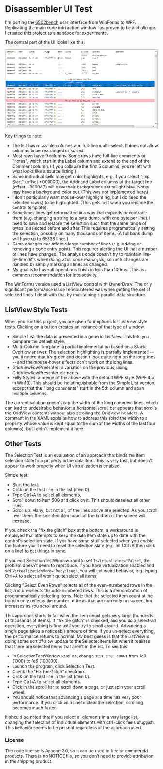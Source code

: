 # Disassembler UI Test #

I'm porting the [6502bench](https://github.com/fadden/6502bench) user
interface from WinForms to WPF.  Replicating the main code interaction
window has proven to be a challenge.  I created this project as a
sandbox for experiments.

The central part of the UI looks like this:

![WinForms Sample](wf-sample.png)

Key things to note:

 * The list has resizable columns and full-line multi-select.  It does
   not allow columns to be rearranged or sorted.
 * Most rows have 9 columns.  Some rows have full-line comments or "notes",
   which start in the Label column and extend to the end of the Comment
   column.  (If you collapse the first 5 columns, you're left with what
   looks like a source listing.)
 * Some individual cells may get color highlights, e.g. if you select
   "jmp Start" (offset +000000), the Addr and Label columns at the target
   line (offset +000047) will have their backgrounds set to light blue.
   Notes may have a background color set.  (This was not implemented here.)
 * I don't particularly want mouse-over highlighting, but I do need the
   selected row(s) to be highlighted.  (This gets lost when you replace the
   control template).
 * Sometimes lines get reformatted in a way that expands or contracts them
   (e.g. changing a string to a byte dump, with one byte per line).  I need
   to save and restore the selection such that the same range of bytes is
   selected before and after.  This requires programatically setting the
   selection, possibly on many thousands of items.  (A full bank dump will
   have up to 65536 lines.)
 * Some changes can affect a large number of lines (e.g. adding or removing
   a code entry point).  This requires alerting the UI that a number of
   lines have changed.  The analysis code doesn't try to maintain
   line-by-line diffs when doing a full code reanalysis, so such changes
   are handled by simply marking all lines as changed.
 * My goal is to have all operations finish in less than 100ms.  (This is
   a common recommendation for interactivity.)

The WinForms version used a ListView control with OwnerDraw.  The only
significant performance issue I encountered was when getting the set of
selected lines.  I dealt with that by maintaining a parallel data structure.


## ListView Style Tests ##

When you run this project, you are given four options for ListView
style tests.  Clicking on a button creates an instance of that type of window.

 * Simple List: the data is presented in a generic ListView.  This lets
   you compare the default style.
 * Multi-Column Template: a partial implementation based on a Stack Overflow
   answer.  The selection highlighting is partially implemented -- you'll
   notice that it's green and doesn't look quite right on the long lines -- and
   the mouse-hover effects don't work on the long lines.
 * GridViewRowPresenter: a variation on the previous, using
   GridViewRowPresenter elements.
 * Fully Styled: a merge of the above with the default WPF style (WPF 4.5
   in Win10).  This should be indistinguishable from the Simple List
   version, except that the "long comments" start in the 5th column and
   span multiple columns.

The current solution doesn't cap the width of the long comment lines, which
can lead to undesirable behavior: a horizontal scroll bar appears that
scrolls the GridView contents without also scrolling the GridView headers.
A comment in the XAML explains how to address this (bind the width to a
property whose value is kept equal to the sum of the widths of the last
four columns), but I didn't implement it here.


## Other Tests ##

The Selection Test is an evaluation of an approach that binds the item
selection state to a property in the data item.  This is very fast, but
doesn't appear to work properly when UI virtualization is enabled.

Simple test:

 * Start the test.
 * Click on the first line in the list (item 0).
 * Type Ctrl+A to select all elements.
 * Scroll down to item 500 and click on it.  This should deselect all
   other lines.
 * Scroll up.  Many, but not all, of the lines above are selected.  As you
   scroll over them, the selected item count at the bottom of the screen
   will increase.

If you check the "fix the glitch" box at the bottom, a workaround is
employed that attempts to keep the data item state up to date with the
control's selection state.  If you have some stuff selected when you enable
the feature you'll need to reset the selection state (e.g. hit Ctrl+A then
click on a line) to get things in sync.

If you edit SelectionTestWindow.xaml to set `IsVirtualizing="False"`, the
problem doesn't seem to reproduce.  If you have virtualization enabled and
set `VirtualizationMode="Recycling"`, you will get weird behavior, e.g.
typing Ctrl+A to select all won't quite select all items.

Clicking "Select Even Rows" selects all of the even-numbered rows in the
list, and un-selects the odd-numbered rows.  This is a demonstration of
programmatically selecting items.  Note that the selected item count at the
bottom only reflects the number of items that are currently on screen, but
increases as you scroll around.

This approach starts to fail when the item count gets very large
(hundreds of thousands of items).  If "fix the glitch" is checked, and
you do a select-all operation, everything is fine until you try to scroll
around.  Advancing a single page takes a noticeable amount of time.  If
you un-select everything, the performance returns to normal.  My best
guess is that the ListView is doing some sort of slow update to the
SelectedItems list when it realizes that there are selected items that
aren't in the list.  To see this:

 * In SelectionTestWindow.xaml.cs, change `TEST_ITEM_COUNT` from
   1e3 (1000) to 1e5 (100000).
 * Launch the program, click Selection Test.
 * Check the "Fix the Glitch" checkbox.
 * Click on the first line in the list (item 0).
 * Type Ctrl+A to select all elements.
 * Click in the scroll bar to scroll down a page, or just spin your
   scroll wheel.
 * You should notice that advancing a page at a time has very poor
   performance.  If you click on a line to clear the selection, scrolling
   becomes much faster.

It should be noted that if you select all elements in a very large list,
changing the selection of individual elements with ctrl+click feels sluggish.
This behavior seems to be present regardless of the approach used.


### License ###

The code license is Apache 2.0, so it can be used in free or commercial
products.  There is no NOTICE file, so you don't need to provide attribution
in the shipping product.
